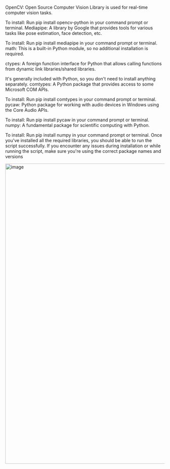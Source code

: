 OpenCV: Open Source Computer Vision Library is used for real-time computer vision tasks.

To install: Run pip install opencv-python in your command prompt or terminal.
Mediapipe: A library by Google that provides tools for various tasks like pose estimation, face detection, etc.

To install: Run pip install mediapipe in your command prompt or terminal.
math: This is a built-in Python module, so no additional installation is required.

ctypes: A foreign function interface for Python that allows calling functions from dynamic link libraries/shared libraries.

It's generally included with Python, so you don't need to install anything separately.
comtypes: A Python package that provides access to some Microsoft COM APIs.

To install: Run pip install comtypes in your command prompt or terminal.
pycaw: Python package for working with audio devices in Windows using the Core Audio APIs.

To install: Run pip install pycaw in your command prompt or terminal.
numpy: A fundamental package for scientific computing with Python.

To install: Run pip install numpy in your command prompt or terminal.
Once you've installed all the required libraries, you should be able to run the script successfully. If you encounter any issues during installation or while running the script, make sure you're using the correct package names and versions

<img width="949" alt="image" src="https://github.com/AshishMittal33/extra-/assets/81253539/f733cf06-6e84-4f15-9818-50d2dd72bb4c">

